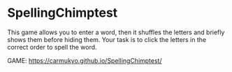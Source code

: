 # SpellingChimptest
This game allows you to enter a word, then it shuffles the letters and briefly shows them before hiding them. Your task is to click the letters in the correct order to spell the word.

GAME: https://carmukyo.github.io/SpellingChimptest/